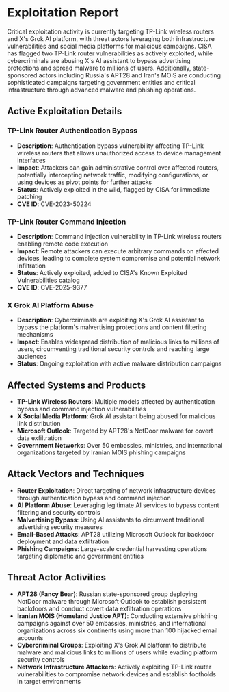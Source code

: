# Exploitation Report

Critical exploitation activity is currently targeting TP-Link wireless routers and X's Grok AI platform, with threat actors leveraging both infrastructure vulnerabilities and social media platforms for malicious campaigns. CISA has flagged two TP-Link router vulnerabilities as actively exploited, while cybercriminals are abusing X's AI assistant to bypass advertising protections and spread malware to millions of users. Additionally, state-sponsored actors including Russia's APT28 and Iran's MOIS are conducting sophisticated campaigns targeting government entities and critical infrastructure through advanced malware and phishing operations.

## Active Exploitation Details

### TP-Link Router Authentication Bypass
- **Description**: Authentication bypass vulnerability affecting TP-Link wireless routers that allows unauthorized access to device management interfaces
- **Impact**: Attackers can gain administrative control over affected routers, potentially intercepting network traffic, modifying configurations, or using devices as pivot points for further attacks
- **Status**: Actively exploited in the wild, flagged by CISA for immediate patching
- **CVE ID**: CVE-2023-50224

### TP-Link Router Command Injection
- **Description**: Command injection vulnerability in TP-Link wireless routers enabling remote code execution
- **Impact**: Remote attackers can execute arbitrary commands on affected devices, leading to complete system compromise and potential network infiltration
- **Status**: Actively exploited, added to CISA's Known Exploited Vulnerabilities catalog
- **CVE ID**: CVE-2025-9377

### X Grok AI Platform Abuse
- **Description**: Cybercriminals are exploiting X's Grok AI assistant to bypass the platform's malvertising protections and content filtering mechanisms
- **Impact**: Enables widespread distribution of malicious links to millions of users, circumventing traditional security controls and reaching large audiences
- **Status**: Ongoing exploitation with active malware distribution campaigns

## Affected Systems and Products

- **TP-Link Wireless Routers**: Multiple models affected by authentication bypass and command injection vulnerabilities
- **X Social Media Platform**: Grok AI assistant being abused for malicious link distribution
- **Microsoft Outlook**: Targeted by APT28's NotDoor malware for covert data exfiltration
- **Government Networks**: Over 50 embassies, ministries, and international organizations targeted by Iranian MOIS phishing campaigns

## Attack Vectors and Techniques

- **Router Exploitation**: Direct targeting of network infrastructure devices through authentication bypass and command injection
- **AI Platform Abuse**: Leveraging legitimate AI services to bypass content filtering and security controls
- **Malvertising Bypass**: Using AI assistants to circumvent traditional advertising security measures
- **Email-Based Attacks**: APT28 utilizing Microsoft Outlook for backdoor deployment and data exfiltration
- **Phishing Campaigns**: Large-scale credential harvesting operations targeting diplomatic and government entities

## Threat Actor Activities

- **APT28 (Fancy Bear)**: Russian state-sponsored group deploying NotDoor malware through Microsoft Outlook to establish persistent backdoors and conduct covert data exfiltration operations
- **Iranian MOIS (Homeland Justice APT)**: Conducting extensive phishing campaigns against over 50 embassies, ministries, and international organizations across six continents using more than 100 hijacked email accounts
- **Cybercriminal Groups**: Exploiting X's Grok AI platform to distribute malware and malicious links to millions of users while evading platform security controls
- **Network Infrastructure Attackers**: Actively exploiting TP-Link router vulnerabilities to compromise network devices and establish footholds in target environments